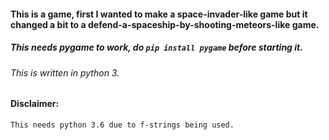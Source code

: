 #### This is a game, first I wanted to make a space-invader-like game but it changed a bit to a defend-a-spaceship-by-shooting-meteors-like game.
##### This needs pygame to work, do `pip install pygame` before starting it.
###### This is written in python 3.

#### Disclaimer:
    This needs python 3.6 due to f-strings being used.
